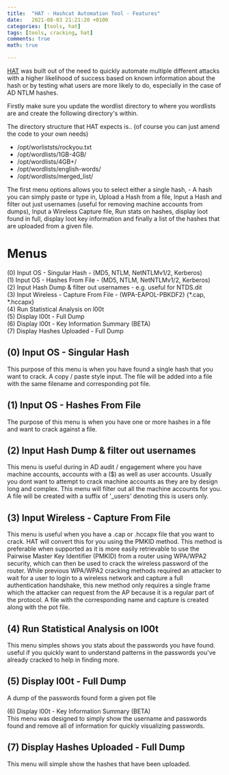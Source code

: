 ```yaml
---
title:  "HAT - Hashcat Automation Tool - Features"
date:   2021-08-03 21:21:20 +0100
categories: [tools, hat]
tags: [tools, cracking, hat]
comments: true
math: true

---
```


[HAT] was built out of the need to quickly automate multiple different attacks with a higher likelihood of success based on known information about the hash or by testing what users are more likely to do, especially in the case of AD NTLM hashes.

Firstly make sure you update the wordlist directory to where you wordlists are and create the following directory's within.

The directory structure that HAT expects is.. (of course you can just amend the code to your own needs)

* /opt/worliststs/rockyou.txt   
* /opt/wordlists/1GB-4GB/   
* /opt/wordlists/4GB+/   
* /opt/wordlists/english-words/   
* /opt/wordlists/merged_list/   

The first menu options allows you to select either a single hash, - A hash you can simply paste or type in, Upload a Hash from a file, Input a Hash and filter out just usernames (useful for removing machine accounts from dumps), Input a Wireless Capture file, Run stats on hashes, display loot found in full, display loot key information and finally a list of the hashes that are uploaded from a given file.


Menus
=====

(0) Input OS - Singular Hash - (MD5, NTLM, NetNTLMv1/2, Kerberos)   
(1) Input OS - Hashes From File - (MD5, NTLM, NetNTLMv1/2, Kerberos)   
(2) Input Hash Dump & filter out usernames - e.g. useful for NTDS.dit   
(3) Input Wireless - Capture From File - (WPA-EAPOL-PBKDF2) {*.cap, *.hccapx}   
(4) Run Statistical Analysis on l00t   
(5) Display l00t - Full Dump   
(6) Display l00t - Key Information Summary (BETA)   
(7) Display Hashes Uploaded - Full Dump   


(0) Input OS - Singular Hash   
----------------------------
This purpose of this menu is when you have found a single hash that you want to crack. A copy / paste style input. The file will be added into a file with the same filename and corresponding pot file.

(1) Input OS - Hashes From File
-------------------------------
The purpose of this menu is when you have one or more hashes in a file and want to crack against a file.

(2) Input Hash Dump & filter out usernames
------------------------------------------
This menu is useful during in AD audit / engagement where you have machine accounts, accounts with a ($) as well as user accounts. Usually you dont want to attempt to crack machine accounts as they are by design long and complex. This menu will filter out all the machine accounts for you. A file will be created with a suffix of '_users' denoting this is users only.

(3) Input Wireless - Capture From File
--------------------------------------
This menu is useful when you have a .cap or .hccapx file that you want to crack. HAT will convert this for you using the PMKID method. This method is preferable when supported as it is more easily retrievable to use the Pairwise Master Key Identifier (PMKID) from a router using WPA/WPA2 security, which can then be used to crack the wireless password of the router. While previous WPA/WPA2 cracking methods required an attacker to wait for a user to login to a wireless network and capture a full authentication handshake, this new method only requires a single frame which the attacker can request from the AP because it is a regular part of the protocol. A file with the corresponding name and capture is created along with the pot file.

(4) Run Statistical Analysis on l00t
------------------------------------
This menu simples shows you stats about the passwords you have found. useful if you quickly want to understand patterns in the passwords you've already cracked to help in finding more.

(5) Display l00t - Full Dump
----------------------------
A dump of the passwords found form a given pot file

(6) Display l00t - Key Information Summary (BETA)   
This menu was designed to simply show the username and passwords found and remove all of information for quickly visualizing passwords.

(7) Display Hashes Uploaded - Full Dump
---------------------------------------
This menu will simple show the hashes that have been uploaded.


[HAT]: https://github.com/sp00ks-git/hat